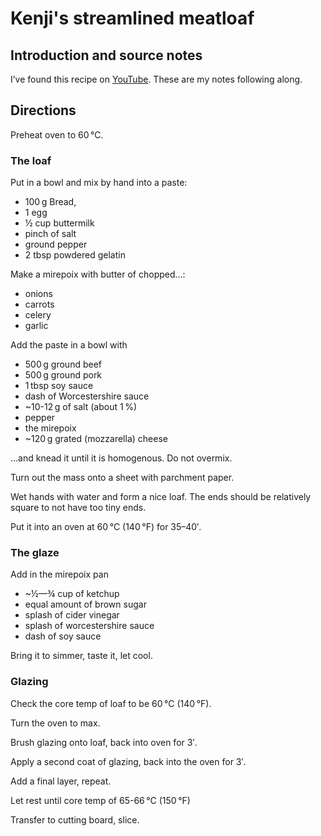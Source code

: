 # Kenji's streamlined meatloaf

<primary-label ref="recipe"/>
<secondary-label ref="us"/>

## Introduction and source notes

I’ve found this recipe on [YouTube](https://youtu.be/qws7VGet1A4). These are my notes following along.

## Directions

Preheat oven to 60&#x202F;°C.

### The loaf

Put in a bowl and mix by hand into a paste:

* 100&#x202F;g Bread,
* 1 egg
* ½ cup buttermilk
* pinch of salt
* ground pepper
* 2 tbsp powdered gelatin

Make a mirepoix with butter of chopped…:

* onions
* carrots
* celery
* garlic

Add the paste in a bowl with

* 500&#x202F;g ground beef
* 500&#x202F;g ground pork
* 1&#x202F;tbsp soy sauce
* dash of Worcestershire sauce
* ~10-12&#x202F;g of salt (about 1&#x202F;%)
* pepper
* the mirepoix
* ~120&#x202F;g grated (mozzarella) cheese

…and knead it until it is homogenous. Do not overmix.

Turn out the mass onto a sheet with parchment paper.

Wet hands with water and form a nice loaf. The ends should be relatively square to not have too tiny ends.

Put it into an oven at 60&#x202F;°C (140&#x202F;°F) for 35–40′.

### The glaze

Add in the mirepoix pan

* ~½—¾ cup of ketchup
* equal amount of brown sugar
* splash of cider vinegar
* splash of worcestershire sauce
* dash of soy sauce

Bring it to simmer, taste it, let cool.

### Glazing

Check the core temp of loaf to be 60&#x202F;°C (140&#x202F;°F).

Turn the oven to max.

Brush glazing onto loaf, back into oven for 3′.

Apply a second coat of glazing, back into the oven for 3′.

Add a final layer, repeat.

Let rest until core temp of 65-66&#x202F;°C (150&#x202F;°F)

Transfer to cutting board, slice.
